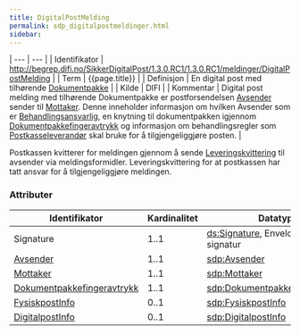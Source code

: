 ```yaml
---
title: DigitalPostMelding  
permalink: sdp_digitalpostmeldinger.html
sidebar:
---
```


| --- | --- |
| Identifikator  | <http://begrep.difi.no/SikkerDigitalPost/1.3.0.RC1/1.3.0.RC1/meldinger/DigitalPostMelding> |
| Term  | {{page.title}} |
| Definisjon | En digital post med tilhørende [Dokumentpakke](../forretningslag/Dokumentpakke/index.md) |
| Kilde | DIFI |
| Kommentar  | Digital post melding med tilhørende Dokumentpakke er postforsendelsen [Avsender](../begrep/Avsender.md) sender til
    [Mottaker](../begrep/Mottaker.md). Denne inneholder informasjon om hvilken Avsender som er [Behandlingsansvarlig](../forretningslag/Aktorer.md), en knytning til dokumentpakken igjennom [Dokumentpakkefingeravtrykk](../begrep/Dokumentpakkefingeravtrykk.md)  og informasjon om behandlingsregler som [Postkasseleverandør](../forretningslag/Aktorer.md) skal bruke for å tilgjengeliggjøre posten. |

Postkassen kvitterer for meldingen gjennom å sende [Leveringskvittering](LeveringsKvittering.md) til avsender via
meldingsformidler. Leveringskvittering for at postkassen har tatt ansvar for å tilgjengeliggjøre meldingen.

### Attributer

| Identifikator | Kardinalitet | Datatype |
| --- | --- | --- |
| Signature | 1..1 | [ds:Signature](https://www.oasis-open.org/committees/download.php/21256/wss-v1.1-spec-errata-os-SOAPMessageSecurity.htm#_Toc118717148), Enveloped XML signatur |
| [Avsender](../begrep/Avsender.md) | 1..1 | [sdp:Avsender](../begrep/Avsender.md) |
| [Mottaker](../begrep/Mottaker.md) | 1..1 | [sdp:Mottaker](../begrep/Mottaker.md) |
| [Dokumentpakkefingeravtrykk](../begrep/Dokumentpakkefingeravtrykk.md) | 1..1 | [sdp:Dokumentpakkefingeravtrykk](../begrep/Dokumentpakkefingeravtrykk.md) |
| [FysiskpostInfo](../begrep/FysiskPostInfo.md) | 0..1 | [sdp:FysiskpostInfo](../begrep/FysiskPostInfo.md) |
| [DigitalpostInfo](../begrep/DigitalPostInfo.md) | 0..1 | [sdp:DigitalpostInfo](../begrep/DigitalPostInfo.md) |
